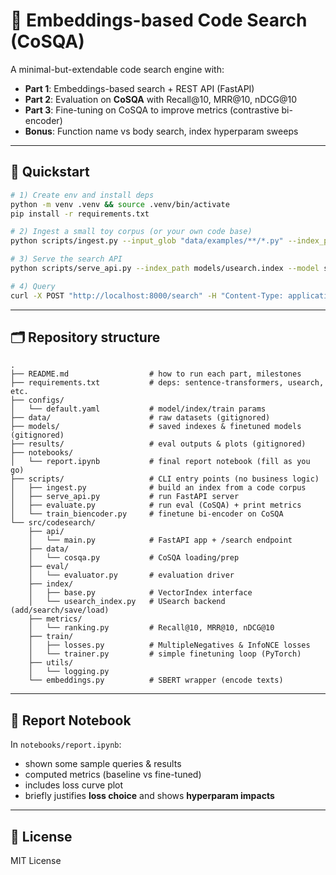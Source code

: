 
# 🧭 Embeddings-based Code Search (CoSQA)

A minimal-but-extendable code search engine with:
- **Part 1**: Embeddings-based search + REST API (FastAPI)
- **Part 2**: Evaluation on **CoSQA** with Recall@10, MRR@10, nDCG@10
- **Part 3**: Fine-tuning on CoSQA to improve metrics (contrastive bi-encoder)
- **Bonus**: Function name vs body search, index hyperparam sweeps


---

## 🔧 Quickstart

```bash
# 1) Create env and install deps
python -m venv .venv && source .venv/bin/activate
pip install -r requirements.txt

# 2) Ingest a small toy corpus (or your own code base)
python scripts/ingest.py --input_glob "data/examples/**/*.py" --index_path models/usearch.index

# 3) Serve the search API
python scripts/serve_api.py --index_path models/usearch.index --model sentence-transformers/all-MiniLM-L6-v2

# 4) Query
curl -X POST "http://localhost:8000/search" -H "Content-Type: application/json" -d '{"query":"read a csv file in pandas", "k": 5}'
```

---

## 🗂️ Repository structure

```
.
├── README.md                  # how to run each part, milestones
├── requirements.txt           # deps: sentence-transformers, usearch, etc.
├── configs/
│   └── default.yaml           # model/index/train params
├── data/                      # raw datasets (gitignored)
├── models/                    # saved indexes & finetuned models (gitignored)
├── results/                   # eval outputs & plots (gitignored)
├── notebooks/
│   └── report.ipynb           # final report notebook (fill as you go)
├── scripts/                   # CLI entry points (no business logic)
│   ├── ingest.py              # build an index from a code corpus
│   ├── serve_api.py           # run FastAPI server
│   ├── evaluate.py            # run eval (CoSQA) + print metrics
│   └── train_biencoder.py     # finetune bi-encoder on CoSQA
└── src/codesearch/
    ├── api/
    │   └── main.py            # FastAPI app + /search endpoint
    ├── data/
    │   └── cosqa.py           # CoSQA loading/prep
    ├── eval/
    │   └── evaluator.py       # evaluation driver
    ├── index/
    │   ├── base.py            # VectorIndex interface
    │   └── usearch_index.py   # USearch backend (add/search/save/load)
    ├── metrics/
    │   └── ranking.py         # Recall@10, MRR@10, nDCG@10
    ├── train/
    │   ├── losses.py          # MultipleNegatives & InfoNCE losses
    │   └── trainer.py         # simple finetuning loop (PyTorch)
    ├── utils/
    │   └── logging.py
    └── embeddings.py          # SBERT wrapper (encode texts)
```

<!-- --- -->

<!-- ## ✅ Milestones & what to implement -->

<!-- ### Part 1 — Search Engine
- [ ] `codesearch/embeddings.py`: wrap a HuggingFace/SBERT model (encode texts)
- [ ] `codesearch/index/base.py`: `VectorIndex` interface (add, finalize, search, save/load)
- [ ] `codesearch/index/usearch_index.py`: minimal in-memory ANN via `usearch`
- [ ] `scripts/ingest.py`: read a corpus (e.g., .py files), chunk to passages, build index
- [ ] `src/codesearch/api/main.py` + `scripts/serve_api.py`: FastAPI `/search`

### Part 2 — Evaluation
- [ ] `codesearch/data/cosqa.py`: download/prepare CoSQA pairs
- [ ] `codesearch/metrics/ranking.py`: Recall@10, MRR@10, nDCG@10
- [ ] `codesearch/eval/evaluator.py` & `scripts/evaluate.py`: compute metrics

### Part 3 — Fine-tuning
- [ ] `codesearch/train/losses.py`: Contrastive/MultipleNegativesRankingLoss or InfoNCE
- [ ] `codesearch/train/trainer.py` & `scripts/train_biencoder.py`: train text↔code bi-encoder
- [ ] Log training loss; save plots to `results/`

### Bonus
- [ ] Function names vs full bodies: a flag in dataset prep/eval
- [ ] Index hyperparam sweeps: `ef`, `metric`, `quantization`, `connectivity` -->

---

## 📓 Report Notebook

In `notebooks/report.ipynb`:
- shown some sample queries & results
- computed metrics (baseline vs fine-tuned)
- includes loss curve plot
- briefly justifies **loss choice** and shows **hyperparam impacts**

---

## 📜 License

MIT License
